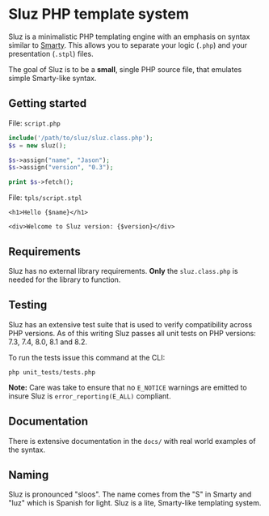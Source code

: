 # Sluz PHP template system

Sluz is a minimalistic PHP templating engine with an emphasis on
syntax similar to [Smarty](https://www.smarty.net/). This allows
you to separate your logic (`.php`) and your presentation (`.stpl`)
files.

The goal of Sluz is to be a **small**, single PHP source file, that
emulates simple Smarty-like syntax.

## Getting started

File: `script.php`
```php
include('/path/to/sluz/sluz.class.php');
$s = new sluz();

$s->assign("name", "Jason");
$s->assign("version", "0.3");

print $s->fetch();
```

File: `tpls/script.stpl`
```
<h1>Hello {$name}</h1>

<div>Welcome to Sluz version: {$version}</div>
```

## Requirements

Sluz has no external library requirements. **Only** the `sluz.class.php` is
needed for the library to function.

## Testing

Sluz has an extensive test suite that is used to verify compatibility
across PHP versions. As of this writing Sluz passes all unit tests on
PHP versions: 7.3, 7.4, 8.0, 8.1 and 8.2.

To run the tests issue this command at the CLI:

```
php unit_tests/tests.php
```

**Note:** Care was take to ensure that no `E_NOTICE` warnings are emitted
to insure Sluz is `error_reporting(E_ALL)` compliant.

## Documentation

There is extensive documentation in the `docs/` with real world examples of the syntax.

## Naming

Sluz is pronounced "sloos". The name comes from the "S" in Smarty
and "luz" which is Spanish for light. Sluz is a lite, Smarty-like
templating system.
